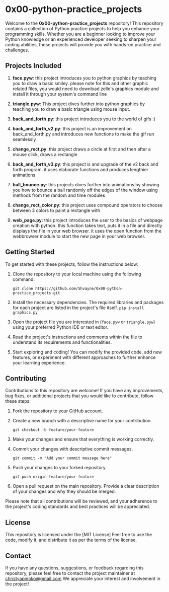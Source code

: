 # 0x00-python-practice_projects

Welcome to the **0x00-python-practice_projects** repository! This repository contains a collection of Python practice projects to help you enhance your programming skills. Whether you are a beginner looking to improve your Python knowledge or an experienced developer seeking to sharpen your coding abilities, these projects will provide you with hands-on practice and challenges.

## Projects Included

1. **face.pyw**: this project introduces you to python graphics by teaching you to draw a basic smiley. please note for this and other graphic related files, you would need to download zelle's graphics module and install it through your system's command line

2. **triangle.pyw**: This project dives further into python graphics by teaching you to draw a basic triangle using mouse input.
3. **back_and_forth.py**: this project introduces you to the world of gifs :)
4. **back_and_forth_v2.py**: this project is an improvement on back_and_forth.py and introduces new functions to make the gif run seamlessly
5. **change_rect.py**: this project draws a circle at first and then after a mouse click, draws a rectangle
6. **back_and_forth_v3.py**: this project is and upgrade of the v2 back and forth program. it uses elaborate functions and produces lengthier animations
7. **ball_bounce.py**: this projects dives further into animations by showing you how to bounce a ball randomly off the edges of the window using methods from the random and time modules
8. **change_rect_color.py**: this project uses compound operators to choose between 3 colors to paint a rectangle with
9. **web_page.py**: this project introduces the user to the basics of webpage creation with python. this function takes text, puts it in a file and directly displays the file in your web browser. it uses the open function from the webbrowser module to start the new page in your web browser.
## Getting Started

To get started with these projects, follow the instructions below:

1. Clone the repository to your local machine using the following command:
   ```
   git clone https://github.com/Shvayne/0x00-python-practice_projects.git
   ```

2. Install the necessary dependencies. The required libraries and packages for each project are listed in the project's file itself.
   ``
      pip install graphics.py
   ``
3. Open the project file you are interested in (`face.pyw` or `triangle.pyw`) using your preferred Python IDE or text editor.

4. Read the project's instructions and comments within the file to understand its requirements and functionalities.

5. Start exploring and coding! You can modify the provided code, add new features, or experiment with different approaches to further enhance your learning experience.

## Contributing

Contributions to this repository are welcome! If you have any improvements, bug fixes, or additional projects that you would like to contribute, follow these steps:

1. Fork the repository to your GitHub account.

2. Create a new branch with a descriptive name for your contribution.
   ```
   git checkout -b feature/your-feature
   ```

3. Make your changes and ensure that everything is working correctly.

4. Commit your changes with descriptive commit messages.
   ```
   git commit -m "Add your commit message here"
   ```

5. Push your changes to your forked repository.
   ```
   git push origin feature/your-feature
   ```

6. Open a pull request on the main repository. Provide a clear description of your changes and why they should be merged.

Please note that all contributions will be reviewed, and your adherence to the project's coding standards and best practices will be appreciated.

## License

This repository is licensed under the [MIT License] Feel free to use the code, modify it, and distribute it as per the terms of the license.

## Contact

If you have any questions, suggestions, or feedback regarding this repository, please feel free to contact the project maintainer at christyapinoko@gmail.com We appreciate your interest and involvement in the project!